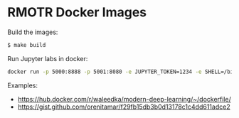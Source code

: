 # RMOTR Docker Images

Build the images:

```bash
$ make build
````

Run Jupyter labs in docker:

```bash
docker run -p 5000:8888 -p 5001:8080 -e JUPYTER_TOKEN=1234 -e SHELL=/bin/bash -v $(pwd):/app/user_data -it data-science-python-3.6 jupyter lab --allow-root
```

Examples:
* https://hub.docker.com/r/waleedka/modern-deep-learning/~/dockerfile/
* https://gist.github.com/orenitamar/f29fb15db3b0d13178c1c4dd611adce2
